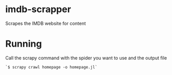 # imdb-scrapper
Scrapes the IMDB website for content

# Running
Call the scrapy command with the spider you want to use and the output file

    `$ scrapy crawl homepage -o homepage.jl`
